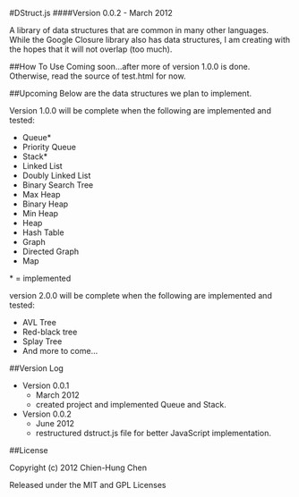 #DStruct.js
####Version 0.0.2 - March 2012

A library of data structures that are common in many other languages. While the Google Closure library also has data structures, I am creating with the hopes that it will not overlap (too much).

##How To Use
Coming soon...after more of version 1.0.0 is done. Otherwise, read the source of test.html for now.

##Upcoming
Below are the data structures we plan to implement.

Version 1.0.0 will be complete when the following are implemented and tested: 
- Queue*
- Priority Queue
- Stack*
- Linked List
- Doubly Linked List
- Binary Search Tree
- Max Heap
- Binary Heap
- Min Heap
- Heap
- Hash Table
- Graph
- Directed Graph
- Map

\* = implemented

version 2.0.0 will be complete when the following are implemented and tested:

- AVL Tree
- Red-black tree
- Splay Tree
- And more to come...

##Version Log
- Version 0.0.1
	- March 2012
	- created project and implemented Queue and Stack.
- Version 0.0.2
	- June 2012
	- restructured dstruct.js file for better JavaScript implementation.

##License

Copyright (c) 2012 Chien-Hung Chen

Released under the MIT and GPL Licenses